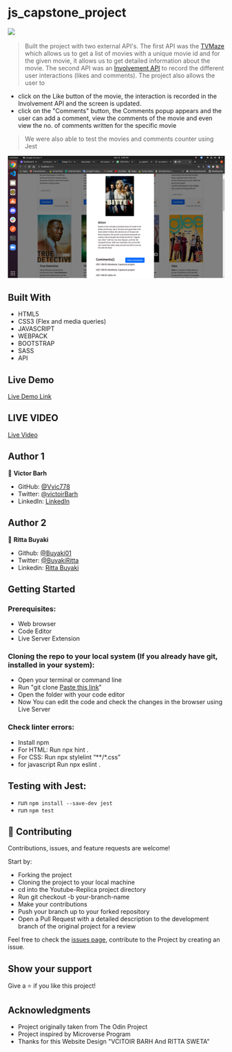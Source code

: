 # js_capstone_project

![](https://img.shields.io/badge/Microverse-blueviolet)

> Built the project with two external API's. The first API was the [TVMaze](https://www.tvmaze.com/api) which allows us to get a list of movies with a unique movie id and for the given movie, it allows us to get detailed information about the movie. The second API was an [Involvement API](https://www.notion.so/Involvement-API-869e60b5ad104603aa6db59e08150270) to record the different user interactions (likes and comments).
> The project also allows the user to
- click on the Like button of the movie, the interaction is recorded in the Involvement API and the screen is updated.
- click on the "Comments" button, the Comments popup appears and the user can add a comment, view the comments of the movie and even view the no. of comments written for the specific movie
> We were also able to test the movies and comments counter using Jest
 
![](https://github.com/Buyaki01/js_capstone_project/blob/develop/img/screen2.png)

## Built With

- HTML5
- CSS3 (Flex and media queries)
- JAVASCRIPT
- WEBPACK
- BOOTSTRAP
- SASS
- API

## Live Demo

[Live Demo Link](https://blissful-liskov-24fdaf.netlify.app)

## LIVE VIDEO 

[Live Video](https://drive.google.com/file/d/1ekppR2a4I8ayEXUchghFpJ140p_QP0nm/view)


## Author 1

👤 **Victor Barh**

- GitHub: [@Vvic778](https://github.com/vic778)
- Twitter: [@victoirBarh](https://twitter.com/)
- LinkedIn: [LinkedIn](https://linkedin.com/in/victoir-barh)

## Author 2

👤 **Ritta Buyaki**
- Github: [@Buyaki01](https://github.com/Buyaki01)
- Twitter: [ @BuyakiRitta](https://twitter.com/BuyakiRitta)
- Linkedin: [Ritta Buyaki](https://www.linkedin.com/in/ritta-buyaki-b12904128/)

## Getting Started

### Prerequisites:

- Web browser
- Code Editor
- Live Server Extension

### Cloning the repo to your local system (If you already have git, installed in your system):

- Open your terminal or command line
- Run "git clone [Paste this link](https://github.com/Buyaki01/js_capstone_project)"
- Open the folder with your code editor
- Now You can edit the code and check the changes in the browser using Live Server

### Check linter errors:

- Install npm
- For HTML: Run npx hint .
- For CSS: Run npx stylelint “**/*.css”
- for javascript Run npx eslint .

## Testing with Jest:
- run `npm install --save-dev jest`
- run `npm test`

## 🤝 Contributing

Contributions, issues, and feature requests are welcome!

Start by:

- Forking the project
- Cloning the project to your local machine
- cd into the Youtube-Replica project directory
- Run git checkout -b your-branch-name
- Make your contributions
- Push your branch up to your forked repository
- Open a Pull Request with a detailed description to the development branch of the original project for a review

Feel free to check the [issues page](https://github.com/Buyaki01/js_capstone_project/issues), contribute to the Project by creating an issue.


## Show your support

Give a ⭐️ if you like this project!

## Acknowledgments
- Project originally taken from The Odin Project
- Project inspired by Microverse Program
- Thanks for this Website Design "VCITOIR BARH And RITTA SWETA"
